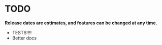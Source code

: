 # TODO

**Release dates are estimates, and features can be changed at any time.**

- TESTS!!!!
- Better docs
